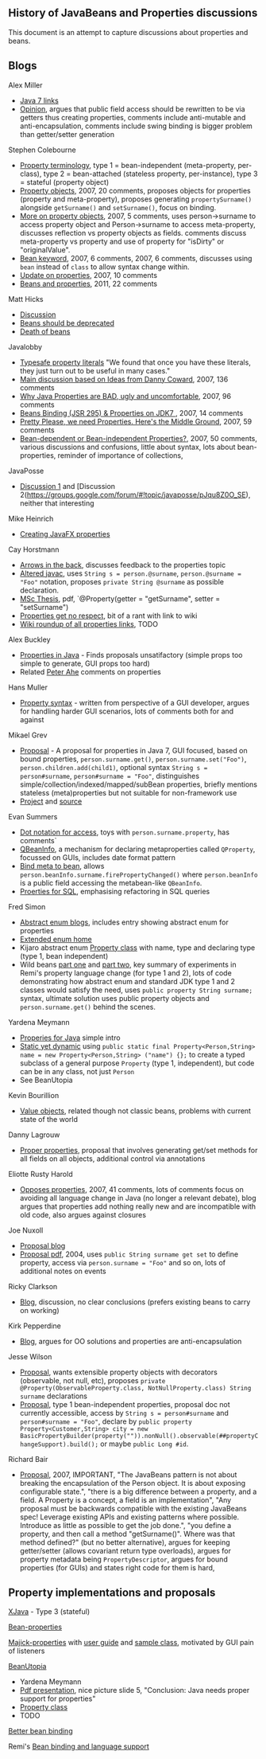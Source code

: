 ## History of JavaBeans and Properties discussions

This document is an attempt to capture discussions about properties and beans.


## Blogs

Alex Miller

* [Java 7 links](http://tech.puredanger.com/java7#property)
* [Opinion](http://tech.puredanger.com/2007/01/26/java7-property/),
argues that public field access should be rewritten to be via getters thus creating properties,
comments include anti-mutable and anti-encapsulation,
comments include swing binding is bigger problem than getter/setter generation

Stephen Colebourne

* [Property terminology](http://blog.joda.org/2007/10/java-7-properties-terminology_6780.html),
type 1 = bean-independent (meta-property, per-class),
type 2 = bean-attached (stateless property, per-instance),
type 3 = stateful (property object)
* [Property objects](http://blog.joda.org/2007/01/java-7-property-objects_540.html), 2007, 20 comments,
proposes objects for properties (property and meta-property),
proposes generating `propertySurname()` alongside `getSurname()` and `setSurname()`,
focus on binding.
* [More on property objects](http://blog.joda.org/2007/01/more-detail-on-property-literals_3217.html), 2007, 5 comments,
uses person->surname to access property object and Person->surname to access meta-property,
discusses reflection vs property objects as fields.
comments discuss meta-property vs property and use of property for "isDirty" or "originalValue".
* [Bean keyword](http://blog.joda.org/2007/01/keyword_5910.html), 2007, 6 comments, 2007, 6 comments,
discusses using `bean` instead of `class` to allow syntax change within.
* [Update on properties](http://blog.joda.org/2007/09/java-7-update-on-properties_179.html), 2007, 10 comments
* [Beans and properties](http://blog.joda.org/2011/05/beans-and-properties_1963.html), 2011, 22 comments

Matt Hicks 

* [Discussion](http://www.sgine.org/2010/08/properties-discussion.html)
* [Beans should be deprecated](http://www.sgine.org/2010/09/beans-should-be-deprecated-future-of_08.html)
* [Death of beans](http://www.matthicks.com/2009/07/death-of-beans.html)

Javalobby

* [Typesafe property literals](http://java.dzone.com/articles/typesafe-property-literals)
"We found that once you have these literals, they just turn out to be useful in many cases."
* [Main discussion based on Ideas from Danny Coward](http://www.javalobby.org/java/forums/t88090.html?start=0), 2007, 136 comments
* [Why Java Properties are BAD, ugly and uncomfortable](http://www.javalobby.org/java/forums/t90756.html), 2007, 96 comments
* [Beans Binding (JSR 295) & Properties on JDK7 ](http://www.javalobby.org/java/forums/t101998.html), 2007, 14 comments
* [Pretty Please, we need Properties. Here's the Middle Ground](http://www.javalobby.org/java/forums/t90862.html), 2007, 59 comments
* [Bean-dependent or Bean-independent Properties?](http://www.javalobby.org/java/forums/t102115.html), 2007, 50 comments,
various discussions and confusions, little about syntax, lots about bean-properties,
reminder of importance of collections,

JavaPosse

* [Discussion 1](https://groups.google.com/forum/#!topic/javaposse/gA_YdNk2bfI) and
[Discussion 2(https://groups.google.com/forum/#!topic/javaposse/pJqu8Z0O_SE),
neither that interesting

Mike Heinrich 

* [Creating JavaFX properties](http://blog.netopyr.com/2011/05/19/creating-javafx-properties/)

Cay Horstmann

* [Arrows in the back](https://weblogs.java.net/blog/cayhorstmann/archive/2007/01/arrows_in_the_b.html),
discusses feedback to the properties topic
* [Altered javac](http://web.archive.org/web/20091023160115/http://geocities.com/adcalves/javaproperty/),
uses `String s = person.@surname`, `person.@surname = "Foo"` notation,
proposes `private String @surname` as possible declaration.
* [MSc Thesis](http://web.archive.org/web/20091027074331/http://geocities.com/adcalves/javaproperty/index_files/Thesis.pdf),
pdf,
`@Property(getter = "getSurname", setter = "setSurname")
* [Properties get no respect](https://weblogs.java.net/blog/cayhorstmann/archive/2007/12/properties_get_1.html),
bit of a rant with link to wiki
* [Wiki roundup of all properties links](http://web.archive.org/web/20080517034926/http://oslo.cs.sjsu.edu:8080/xwiki/bin/view/JavaProperties/),
TODO

Alex Buckley

* [Properties in Java](http://web.archive.org/web/20070423001723/http://blogs.sun.com/abuckley/entry/properties_in_java) -
Finds proposals unsatifactory (simple props too simple to generate, GUI props too hard)
* Related [Peter Ahe](http://web.archive.org/web/20070220031337/http://blogs.sun.com/ahe/entry/no_properties)
comments on properties

Hans Muller

* [Property syntax](http://web.archive.org/web/20070429210910/http://weblogs.java.net/blog/hansmuller/archive/2007/01/property_syntax.html) -
written from perspective of a GUI developer, argues for handling harder GUI scenarios, lots of comments both for and against

Mikael Grev

* [Proposal](http://migcalendar.com/properties/proposal.html) -
A proposal for properties in Java 7,
GUI focused, based on bound properties,
`person.surname.get()`, `person.surname.set("Foo")`, `person.children.add(child1)`,
optional syntax `String s = person#surname`, `person#surname = "Foo"`,
distinguishes simple/collection/indexed/mapped/subBean properties,
briefly mentions stateless (meta)properties but not suitable for non-framework use
* [Project](https://java.net/projects/properties) and [source](https://java.net/projects/properties/sources/svn/show/trunk/src/com/miginfocom/property?rev=34)

Evan Summers

* [Dot notation for access](https://weblogs.java.net/blog/evanx/archive/2008/04/first_class_jav_2.html),
toys with `person.surname.property`, has comments`
* [QBeanInfo](https://weblogs.java.net/blog/evanx/archive/2006/12/gooey_beans_inf.html),
a mechanism for declaring metaproperties called `QProperty`,
focussed on GUIs, includes date format pattern
* [Bind meta to bean](https://www.stagejava.net/blog/evanx/archive/2007/02/bound_gooey_bea.html),
allows `person.beanInfo.surname.firePropertyChanged()` where `person.beanInfo` is a public field accessing the
metabean-like `QBeanInfo`.
* [Proerties for SQL](https://weblogs.java.net/blog/evanx/archive/2007/07/a_short_note_ab.html),
emphasising refactoring in SQL queries

Fred Simon

* [Abstract enum blogs](http://freddy33.blogspot.co.uk/search/label/abstract%20enum),
includes entry showing abstract enum for properties
* [Extended enum home](http://web.archive.org/web/20110617153504/http://www.extended-enums.org/home)
* Kijaro abstract enum [Property class](https://java.net/projects/kijaro/sources/svn/content/branches/abstractenum/jdk/src/share/classes/java/lang/Property.java?rev=184)
with name, type and declaring type (type 1, bean independent)
* Wild beans [part one](http://freddy33.blogspot.co.uk/2008/01/wild-java-properties-road-so-far.html)
and [part two](http://freddy33.blogspot.co.uk/2008/01/wild-java-properties-wild-part.html), key summary of experiments in
Remi's property language change (for type 1 and 2),
lots of code demonstrating how abstract enum and standard JDK type 1 and 2 classes would satisfy the need,
uses `public property String surname;` syntax,
ultimate solution uses public property objects and `person.surname.get()` behind the scenes.

Yardena Meymann

* [Properies for Java](http://sensualjava.blogspot.co.uk/2007/11/properties-for-java.html) simple intro
* [Static yet dynamic](http://sensualjava.blogspot.co.uk/2007/11/properties-static-and-yet-dynamic.html)
using `public static final Property<Person,String> name = new Property<Person,String> ("name") {};`
to create a typed subclass of a general purpose `Property` (type 1, independent), but code can be in any
class, not just `Person`
* See BeanUtopia

Kevin Bourillion

* [Value objects](http://smallwig.blogspot.co.uk/2007/10/value-objects-wtf2.html), related though not classic beans,
problems with current state of the world

Danny Lagrouw

* [Proper properties](http://www.blog.dannynet.net/archives/81),
proposal that involves generating get/set methods for all fields on all objects,
additional control via annotations

Eliotte Rusty Harold

* [Opposes properties](http://cafe.elharo.com/blogroll/why-java-doesnt-need-properties-it-already-has-them/),
2007, 41 comments,
lots of comments focus on avoiding all language change in Java (no longer a relevant debate),
blog argues that properties add nothing really new and are incompatible with old code,
also argues against closures

Joe Nuxoll

* [Proposal blog](http://web.archive.org/web/20100808153044/http://blogs.sun.com/joe/entry/java_properties_and_events)
* [Proposal pdf](http://web.archive.org/web/20060216000543/http://blogs.sun.com/roller/resources/joe/java-properties-events.pdf),
2004,
uses `public String surname get set` to define property,
access via `person.surname = "Foo"` and so on,
lots of additional notes on events

Ricky Clarkson

* [Blog](http://rickyclarkson.blogspot.co.uk/2007/02/ricky-clarkson-properties-for-java.html),
discussion, no clear conclusions (prefers existing beans to carry on working)

Kirk Pepperdine

* [Blog](http://web.archive.org/web/20130129231712/http://kirk.blog-city.com/java_70_language_feature_considered_harmful.htm),
argues for OO solutions and properties are anti-encapsulation

Jesse Wilson

* [Proposal](https://publicobject.com/2007/01/extensible-properties-for-java-language.html),
wants extensible property objects with decorators (observable, not null, etc),
proposes `private @Property(ObservableProperty.class, NotNullProperty.class) String surname` declarations
* [Proposal](https://publicobject.com/2007/09/bean-independent-properties.html),
type 1 bean-independent properties,
proposal doc not currently accessible,
access by `String s = person#surname` and `person#surname = "Foo"`,
declare by `public property Property<Customer,String> city = new BasicPropertyBuilder(property("")).nonNull().observable(##propertyChangeSupport).build();`
or maybe `public Long #id`.


Richard Bair

* [Proposal](https://weblogs.java.net/blog/rbair/archive/2007/01/properties_in_j.html),
2007, IMPORTANT,
"The JavaBeans pattern is not about breaking the encapsulation of the Person object. It is about exposing configurable state.",
"there is a big difference between a property, and a field. A Property is a concept, a field is an implementation",
"Any proposal must be backwards compatible with the existing JavaBeans spec! Leverage existing APIs and existing patterns where possible. Introduce as little as possible to get the job done.",
"you define a property, and then call a method "getSurname()". Where was that method defined?" (but no better alternative),
argues for keeping getter/setter (allows covariant return type overloads),
argues for property metadata being `PropertyDescriptor`,
argues for bound properties (for GUIs) and states right code for them is hard,



## Property implementations and proposals

[XJava](http://xjava.googlecode.com/svn/trunk/src/org/xjava/property/) - Type 3 (stateful)

[Bean-properties](https://java.net/projects/bean-properties/)

[Majick-properties](https://code.google.com/p/majick-properties/)
with [user guide](https://code.google.com/p/majick-properties/wiki/UsageGuide)
and [sample class](https://code.google.com/p/majick-properties/source/browse/trunk/majick-properties/src/test/java/org/ndx/majick/properties/Experience.java),
motivated by GUI pain of listeners

[BeanUtopia](https://code.google.com/p/beanutopia/)

* Yardena Meymann
* [Pdf presentation](http://beanutopia.googlecode.com/svn/trunk/docs/Java%20Properties.ppt), nice picture slide 5,
"Conclusion: Java needs proper support for properties"
* [Property class](https://code.google.com/p/beanutopia/source/browse/trunk/src/org/beanutopia/Property.java)
* TODO

[Better bean binding](https://kenai.com/projects/betterbeansbinding/pages/Home)

Remi's [Bean binding and language support](https://weblogs.java.net/blog/forax/archive/2007/09/mixing_property_1.html)

